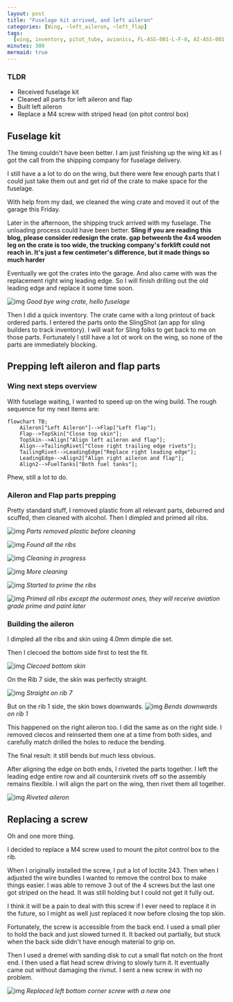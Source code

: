 ```yaml
---
layout: post
title: "Fuselage kit arrived, and left aileron"
categories: [Wing, ~left_aileron, ~left_flap]
tags:
  [wing, inventory, pitot_tube, avionics, FL-ASS-001-L-F-0, AI-ASS-001-L-F-0]
minutes: 300
mermaid: true
---
```


### TLDR

- Received fuselage kit
- Cleaned all parts for left aileron and flap
- Built left aileron
- Replace a M4 screw with striped head (on pitot control box)

## Fuselage kit

The timing couldn't have been better. I am just finishing up the wing kit as I got the call from the shipping company for fuselage delivery.

I still have a a lot to do on the wing, but there were few enough parts that I could just take them out and get rid of the crate to make space for the fuselage.

With help from my dad, we cleaned the wing crate and moved it out of the garage this Friday.

Later in the afternoon, the shipping truck arrived with my fuselage. The unloading process could have been better. **Sling if you are reading this blog, please consider redesign the crate. gap betweenb the 4x4 wooden leg on the crate is too wide, the trucking company's forklift could not reach in. It's just a few centimeter's difference, but it made things so much harder**

Eventually we got the crates into the garage. And also came with was the replacement right wing leading edge. So I will finish drilling out the old leading edge and replace it some time soon.

![img](https://lh3.googleusercontent.com/pw/AP1GczOPkmCKOjak17qY2c4mUE00w06Cu5gXk2tOrrfBEt3JBueaprkgMG2Pji_JV9eGFeR1MAIh3od9UMbEKTJp7rFy6wep7HbluA8n7txC9Pv6m1-wFxevW-tlbbsO-_KqB2avZc7kh1KpVMuaI8gg2CJ1HA=w1936-h1936-s-no-gm?authuser=0)
_Good bye wing crate, hello fuselage_

Then I did a quick inventory. The crate came with a long printout of back ordered parts. I entered the parts onto the SlingShot (an app for sling builders to track inventory). I will wait for Sling folks to get back to me on those parts. Fortunately I still have a lot ot work on the wing, so none of the parts are immediately blocking.

## Prepping left aileron and flap parts

### Wing next steps overview

With fuselage waiting, I wanted to speed up on the wing build. The rough sequence for my next items are:

```mermaid
flowchart TB;
    Aileron["Left Aileron"]-->Flap["Left flap"];
    Flap-->TopSkin["Close top skin"];
    TopSkin-->Align["Align left aileron and flap"];
    Align-->TailingRivet["Close right trailing edge rivets"];
    TailingRivet-->LeadingEdge["Replace right leading edge"];
    LeadingEdge-->Align2["Align right aileron and flap"];
    Align2-->FuelTanks["Both fuel tanks"];
```

Phew, still a lot to do.

### Aileron and Flap parts prepping

Pretty standard stuff, I removed plastic from all relevant parts, deburred and scuffed, then cleaned with alcohol. Then I dimpled and primed all ribs.

![img](https://lh3.googleusercontent.com/pw/AP1GczMlVrvngyxk0_SBG8t0jQwgJfad3m7MknZ_9GPzDFzxXJhjFr3X06kcN2xTzP8qYr16y6Ix70oPzK9YDUauRQRrUP9t3N5474FUZzkoU1gOV5zXJZOnavCsGlHey8Fd2WX-MkxPGvmpNZ0yPnGNbVhyDQ=w4080-h3072-s-no-gm?authuser=0)
_Parts removed plastic before cleaning_

![img](https://lh3.googleusercontent.com/pw/AP1GczM_K_D65HTQ-a3H7u5hV8dOTrMtb55Cz_k79qFgfG80uW_-EQW0m5pcH2wVYDF05ovU7vtfD_HtqiGWzVJnPoTBktnRTc_w4yXrSfmLCUZXGEWMTp9fS0SeynpaLrw7FB38b5usTA6LckHyHld6awhyPQ=w4080-h3072-s-no-gm?authuser=0)
_Found all the ribs_

![img](https://lh3.googleusercontent.com/pw/AP1GczMi8raSRMRBcJz17_8IFbvU5KwHwHHhZPyKCEfuZHtMW7mGr5np7aLBf97V-dL8H0VGPWW85jluhYJuexqfUWHcrqGRAd-iYxe49XfxgraMIh5mksSfReO_eLCG__UoKLzeyRD0oNY1LMUdof0GB2Kpzw=w4080-h3072-s-no-gm?authuser=0)
_Cleaning in progress_

![img](https://lh3.googleusercontent.com/pw/AP1GczO5CVuYkisBB6_HaX31RaNCp3xyxAavTsnclJ2ptyYHv6oDj8B-1i5VPcLuls-Yt-9FK7vzJw31LWN27-keFgbkQbZ1KLM67cUaIXdCcrLnhrlq7cPTwyTUGDGlIycbTNk0AEfRfixdSb9IYB5zshGFbA=w4080-h3072-s-no-gm?authuser=0)
_More cleaning_

![img](https://lh3.googleusercontent.com/pw/AP1GczMl2ctXuDa4kc0sorzYPAxTEoQXzZ7MBABtTEBnjasILzxlz4u9Z68diziN9tJqJoHeNKUbKR8MzUvRbq639tKLF85qgyFoFtojsIjgIlPo5Dw8G-tELqGFp7eswPpxEnF-oqL1M6Ljk_UIc3jmCrWfNg=w4080-h3072-s-no-gm?authuser=0)
_Started to prime the ribs_

![img](https://lh3.googleusercontent.com/pw/AP1GczM5clpZF7Fx84UD7H0Sgnt-jQy2asdGyk_w9eG4XaS7u9YPmJk1mOrzTpNRdACryPA-h0PzQX2h8DflPGW5sVJ6srill6uU-rqsvQ6zZEFVuKqRQaqLaqDL1Er4Ud3oUoQMbow7J8-d3SNMN4koFrUl8A=w4080-h3072-s-no-gm?authuser=0)
_Primed all ribs except the outermost ones, they will receive aviation grade prime and paint later_

### Building the aileron

I dimpled all the ribs and skin using 4.0mm dimple die set.

Then I clecoed the bottom side first to test the fit.

![img](https://lh3.googleusercontent.com/pw/AP1GczPQ4hs5Ytai5aSufkvxo34tcm--3-tfkClgcw6KzhNKJNicIcWauVll2F8DZZr-mJY_KGurHXBNzA1QgB6_jCTA5W-vAu8peMG21IilqiKU600jNJruXJVCJpgErgMGaQyJhBWlGbXiRhdWAnJk2sP6Yg=w2328-h3092-s-no-gm?authuser=0)
_Clecoed bottom skin_

On the Rib 7 side, the skin was perfectly straight.

![img](https://lh3.googleusercontent.com/pw/AP1GczP6VC9CvuGckZcDY-0020Q8WlFQPnPSTc_oaogawCZCRADozNt9ITX6NVLx2sHHhIJm_gdyp5Bvo0rfkGYLX6QJpQOWrMw3N-RPcFsvavm6HLIerSO8MGsWFbgPSjD79pwuROSsaQQULcJW0osJr_c-HQ=w4080-h3072-s-no-gm?authuser=0)
_Straight on rib 7_

But on the rib 1 side, the skin bows downwards.
![img](https://lh3.googleusercontent.com/pw/AP1GczM6cn_pTU0hsYx0prLNvEHJ_yKAnabXke-xGSg79IXctxOG8_SNTBjxlbj8dxZy-ZA9Z4Xh2moq3msTNnz8GJrmPkVpMC9JZotwoA1buK0vJWcotStYLCNl_dMl3WjbTJuDht4c8kNXmzxgk2Qavs7gQA=w4080-h3072-s-no-gm?authuser=0)
_Bends downwards on rib 1_

This happened on the right aileron too. I did the same as on the right side. I removed clecos and reinserted them one at a time from both sides, and carefully match drilled the holes to reduce the bending.

The final result: it still bends but much less obvious.

After aligning the edge on both ends, I riveted the parts together. I left the leading edge entire row and all countersink rivets off so the assembly remains flexible. I will align the part on the wing, then rivet them all together.

![img](https://lh3.googleusercontent.com/pw/AP1GczNKLD84EpnBD5L5hzRWZXJkrh8sYhsx9XrEuv0-yrHxtp8g7HdtGtm6w5T8--vvaE_AhtBq7kqrxn19VZYpUAlQjrD4SjAmHuw272rYu3l9oZLYA7UVnYw7ZWJILhaOUbs-pgWW8u8Oba4Bz0ugZTosNw=w4080-h3072-s-no-gm?authuser=0)
_Riveted aileron_

## Replacing a screw

Oh and one more thing.

I decided to replace a M4 screw used to mount the pitot control box to the rib.

When I originally installed the screw, I put a lot of loctite 243. Then when I adjusted the wire bundles I wanted to remove the control box to make things easier. I was able to remove 3 out of the 4 screws but the last one got striped on the head. It was still holding but I could not get it fully out.

I think it will be a pain to deal with this screw if I ever need to replace it in the future, so I might as well just replaced it now before closing the top skin.

Fortunately, the screw is accessible from the back end. I used a small plier to hold the back and just slowed turned it. It backed out partially, but stuck when the back side didn't have enough material to grip on.

Then I used a dremel with sanding disk to cut a small flat notch on the front end. I then used a flat head screw driving to slowly turn it. It eventually came out without damaging the rivnut. I sent a new screw in with no problem.

![img](https://lh3.googleusercontent.com/pw/AP1GczOfQm7VSgnNDJaCu5vSb-_q2ODYxl73-iUwUFerf_IT3l_dVWq5hoX7wz-Nr9jRn2o8HhDgjPLI-0sTnfcFW9LkqR8_MuSTH9nuDdA8vq3MAyZVZbBAzt-QbztyuuzYRBPPsQU0JiSRe5dWANk8oQvLJA=w2328-h3092-s-no-gm?authuser=0)
_Replaced left bottom corner screw with a new one_
